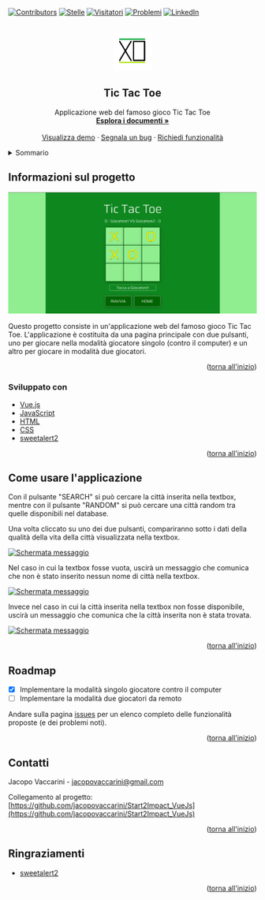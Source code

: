 <div id="top"></div>


<!-- PROJECT SHIELDS -->
[![Contributors][contributors-shield]][contributors-url]
[![Stelle][stelle-shield]][stelle-url]
[![Visitatori][watchers-shield]][watchers-url]
[![Problemi][issues-shield]][issues-url]
[![LinkedIn][linkedin-shield]][linkedin-url]


<!-- LOGO DEL PROGETTO -->
<br />
<div align="center">
  <a href="https://github.com/jacopovaccarini/Start2Impact_VueJs">
    <img src="src/assets/logo.png" alt="Logo" width="80" height="80">
  </a>

<h2 align="center">Tic Tac Toe</h2>

  <p align="center">
    Applicazione web del famoso gioco Tic Tac Toe
    <br />
    <a href="https://github.com/jacopovaccarini/Start2Impact_VueJs"><strong>Esplora i documenti »</strong></a>
    <br />
    <br />
    <a href="https://jacopovaccarini.github.io/Start2Impact_VueJs/">Visualizza demo</a>
    ·
    <a href="https://github.com/jacopovaccarini/Start2Impact_VueJs/issues">Segnala un bug</a>
    ·
    <a href="https://github.com/jacopovaccarini/Start2Impact_VueJs/issues">Richiedi funzionalità</a>
  </p>
</div>



<!-- INDICE -->
<details>
  <summary>Sommario</summary>
  <ol>
    <li>
      <a href="#informazioni-sul-progetto">Informazioni sul progetto</a>
      <ul>
        <li><a href="#sviluppato-con">Sviluppato con</a></li>
      </ul>
    </li>
    <li><a href="#come-usare-lapplicazione">Come usare l'applicazione</a></li>
    <li><a href="#roadmap">Roadmap</a></li>
    <li><a href="#contatti">Contatti</a></li>
    <li><a href="#ringraziamenti">Ringraziamenti</a></li>
  </ol>
</details>



<!-- SUL PROGETTO -->
## Informazioni sul progetto

[![Schermata applicazione][screenshot-progetto1]](https://jacopovaccarini.github.io/Start2Impact_VueJs/)

<p>Questo progetto consiste in un'applicazione web del famoso gioco Tic Tac Toe. L'applicazione è costituita da una pagina principale con due pulsanti, uno per giocare nella modalità giocatore singolo (contro il computer) e un altro per giocare in modalità due giocatori.</p>

<p align="right">(<a href="#top">torna all'inizio</a>)</p>


### Sviluppato con

* [Vue.js](https://vuejs.org/)
* [JavaScript](https://developer.mozilla.org/en-US/docs/Web/JavaScript?retiredLocale=it)
* [HTML](https://html.spec.whatwg.org/)
* [CSS](https://www.w3.org/TR/CSS/)
* [sweetalert2](https://sweetalert2.github.io/)

<p align="right">(<a href="#top">torna all'inizio</a>)</p>



<!-- ESEMPI DI UTILIZZO -->
## Come usare l'applicazione

<p>Con il pulsante "SEARCH" si può cercare la città inserita nella textbox, mentre con il pulsante "RANDOM" si può cercare una città random tra quelle disponibili nel database.</p>
<p>Una volta cliccato su uno dei due pulsanti, compariranno sotto i dati della qualità della vita della città visualizzata nella textbox.<p>

[![Schermata messaggio][screenshot-progetto4]](https://jacopovaccarini.github.io/Start2Impact_VueJs/)

<p>Nel caso in cui la textbox fosse vuota, uscirà un messaggio che comunica che non è stato inserito nessun nome di città nella textbox.</p>

[![Schermata messaggio][screenshot-progetto3]](https://jacopovaccarini.github.io/Start2Impact_VueJs/)

<p>Invece nel caso in cui la città inserita nella textbox non fosse disponibile, uscirà un messaggio che comunica che la città inserita non è stata trovata.</p>

[![Schermata messaggio][screenshot-progetto2]](https://jacopovaccarini.github.io/Start2Impact_VueJs/)

<p align="right">(<a href="#top">torna all'inizio</a>)</p>



<!-- ROADMAP -->
## Roadmap

- [x] Implementare la modalità singolo giocatore contro il computer
- [ ] Implementare la modalità due giocatori da remoto

Andare sulla pagina [issues](https://github.com/jacopovaccarini/Start2Impact_VueJs/issues) per un elenco completo delle funzionalità proposte (e dei problemi noti).

<p align="right">(<a href="#top">torna all'inizio</a>)</p>



<!-- CONTATTO -->
## Contatti

Jacopo Vaccarini - [jacopovaccarini@gmail.com](mailto:jacopovaccarini@gmail.com)

Collegamento al progetto: [https://github.com/jacopovaccarini/Start2Impact_VueJs](https://github.com/jacopovaccarini/Start2Impact_VueJs)

<p align="right">(<a href="#top">torna all'inizio</a>)</p>



<!-- RINGRAZIAMENTI -->
## Ringraziamenti

* [sweetalert2](https://sweetalert2.github.io/)

<p align="right">(<a href="#top">torna all'inizio</a>)</p>

<!-- LINK E IMMAGINI MARKDOWN -->
[contributors-shield]: https://img.shields.io/github/contributors/jacopovaccarini/Start2Impact_VueJs.svg?style=for-the-badge
[contributors-url]: https://github.com/jacopovaccarini/Start2Impact_VueJs/graphs/contributors
[stelle-shield]: https://img.shields.io/github/stars/jacopovaccarini/Start2Impact_VueJs.svg?style=for-the-badge
[stelle-URL]: https://github.com/jacopovaccarini/Start2Impact_VueJs/stargazers
[watchers-shield]: https://img.shields.io/github/watchers/jacopovaccarini/Start2Impact_VueJs.svg?style=for-the-badge
[watchers-url]: https://github.com/jacopovaccarini/Start2Impact_VueJs/watchers
[issues-shield]: https://img.shields.io/github/issues/jacopovaccarini/Start2Impact_VueJs.svg?style=for-the-badge
[issues-URL]: https://github.com/jacopovaccarini/Start2Impact_VueJs/issues
[linkedin-shield]: https://img.shields.io/badge/-LinkedIn-black.svg?style=for-the-badge&logo=linkedin&colorB=555
[linkedin-url]: https://linkedin.com/in/jacopo-vaccarini
[screenshot-progetto1]: src/assets/screenshot1.png
[screenshot-progetto2]: assets/img/screenshot2.png
[screenshot-progetto3]: assets/img/screenshot3.png
[screenshot-progetto4]: assets/img/screenshot4.png
